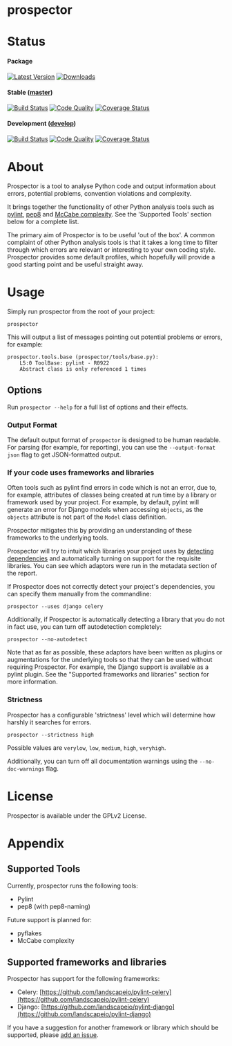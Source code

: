prospector
==========

# Status

#### Package

[![Latest Version](https://pypip.in/v/prospector/badge.png)](https://crate.io/packages/prospector)
[![Downloads](https://pypip.in/d/prospector/badge.png)](https://crate.io/packages/prospector)

#### Stable ([master](https://github.com/landscapeio/prospector/tree/master))

[![Build Status](https://travis-ci.org/landscapeio/prospector.png?branch=master)](https://travis-ci.org/landscapeio/prospector) 
[![Code Quality](https://landscape.io/github/landscapeio/prospector/master/landscape.png)](https://landscape.io/github/landscapeio/prospector)
[![Coverage Status](https://coveralls.io/repos/landscapeio/prospector/badge.png)](https://coveralls.io/r/landscapeio/prospector)

#### Development ([develop](https://github.com/landscapeio/prospector/tree/develop))

[![Build Status](https://travis-ci.org/landscapeio/prospector.png?branch=develop)](https://travis-ci.org/landscapeio/prospector) 
[![Code Quality](https://landscape.io/github/landscapeio/prospector/develop/landscape.png)](https://landscape.io/github/landscapeio/prospector)
[![Coverage Status](https://coveralls.io/repos/landscapeio/prospector/badge.png?branch=develop)](https://coveralls.io/r/landscapeio/prospector)

# About

Prospector is a tool to analyse Python code and output information about errors, potential problems, convention violations and complexity.

It brings together the functionality of other Python analysis tools such as [pylint](http://pylint.org), [pep8](https://pypi.python.org/pypi/pep8) and [McCabe complexity](https://pypi.python.org/pypi/mccabe). See the 'Supported Tools' section below for a complete list.

The primary aim of Prospector is to be useful 'out of the box'. A common complaint of other Python analysis tools is that it takes a long time to filter through which errors are relevant or interesting to your own coding style. Prospector provides some default profiles, which hopefully will provide a good starting point and be useful straight away. 

# Usage

Simply run prospector from the root of your project:

```
prospector
```

This will output a list of messages pointing out potential problems or errors, for example:

```
prospector.tools.base (prospector/tools/base.py):
    L5:0 ToolBase: pylint - R0922
    Abstract class is only referenced 1 times
```

## Options

Run `prospector --help` for a full list of options and their effects.

### Output Format

The default output format of `prospector` is designed to be human readable. For parsing (for example, for reporting), you can use the `--output-format json` flag to get JSON-formatted output.

### If your code uses frameworks and libraries

Often tools such as pylint find errors in code which is not an error, due to, for example, attributes of classes being created at run time by a library or framework used by your project. For example, by default, pylint will generate an error for Django models when accessing `objects`, as the `objects` attribute is not part of the `Model` class definition. 

Prospector mitigates this by providing an understanding of these frameworks to the underlying tools.

Prospector will try to intuit which libraries your project uses by [detecting dependencies](https://github.com/landscapeio/requirements-detector) and automatically turning on support for the requisite libraries. You can see which adaptors were run in the metadata section of the report.

If Prospector does not correctly detect your project's dependencies, you can specify them manually from the commandline:

```
prospector --uses django celery
```

Additionally, if Prospector is automatically detecting a library that you do not in fact use, you can turn off autodetection completely:

```
prospector --no-autodetect
```

Note that as far as possible, these adaptors have been written as plugins or augmentations for the underlying tools so that they can be used without requiring Prospector. For example, the Django support is available as a pylint plugin. See the "Supported frameworks and libraries" section for more information.

### Strictness

Prospector has a configurable 'strictness' level which will determine how harshly it searches for errors.

```
prospector --strictness high
```

Possible values are `verylow`, `low`, `medium`, `high`, `veryhigh`.

Additionally, you can turn off all documentation warnings using the `--no-doc-warnings` flag.


# License

Prospector is available under the GPLv2 License.


# Appendix

## Supported Tools

Currently, prospector runs the following tools:

* Pylint
* pep8 (with pep8-naming)

Future support is planned for:

* pyflakes
* McCabe complexity

## Supported frameworks and libraries

Prospector has support for the following frameworks:

* Celery: [https://github.com/landscapeio/pylint-celery](https://github.com/landscapeio/pylint-celery)
* Django: [https://github.com/landscapeio/pylint-django](https://github.com/landscapeio/pylint-django)

If you have a suggestion for another framework or library which should be supported, please [add an issue](https://github.com/landscapeio/prospector/issues).

